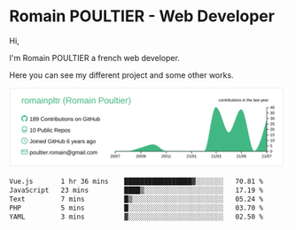 # Romain POULTIER - Web Developer

Hi,

I'm Romain POULTIER a french web developer.

Here you can see my different project and some other works.



[![](https://raw.githubusercontent.com/romainpltr/romainpltr/master/profile-summary-card-output/vue/0-profile-details.svg)](https://github.com/vn7n24fzkq/github-profile-summary-cards)

<!--START_SECTION:waka-->
```text
Vue.js       1 hr 36 mins    █████████████████▓░░░░░░░   70.81 % 
JavaScript   23 mins         ████▒░░░░░░░░░░░░░░░░░░░░   17.19 % 
Text         7 mins          █▒░░░░░░░░░░░░░░░░░░░░░░░   05.24 % 
PHP          5 mins          █░░░░░░░░░░░░░░░░░░░░░░░░   03.70 % 
YAML         3 mins          ▓░░░░░░░░░░░░░░░░░░░░░░░░   02.50 % 
```
<!--END_SECTION:waka-->
